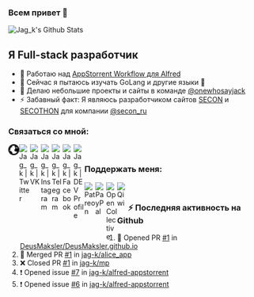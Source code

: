 ### Всем привет 👋

![Jag_k's Github Stats](https://github-readme-stats.codestackr.vercel.app/api?username=jag-k&show_icons=true&hide_border=true)

## Я Full-stack разработчик

- 🔭 Работаю над [AppStorrent Workflow для Alfred](https://github.com/jag-k/alfred-appstorrent)
- 🌱 Сейчас я пытаюсь изучать GoLang и другие языки 🤣
- 👯 Делаю небольшие проекты и сайты в команде [@onewhosayjack](https://github.com/onewhosayjack)
- ⚡ Забавный факт: Я являюсь разработчиком сайтов [SECON](https://secon.ru) и [SECOTHON](http://secothon.secon.ru) для компании [@secon_ru](https://github.com/secon_ru)

<!--
### Spotify Playing 🎧
[<img src="https://now-playing-codestackr.vercel.app/api/spotify-playing" alt="Jag_k Spotify Playing" width="350" />](https://open.spotify.com/user/31ywqv63aa7rzamr43lggowahbsa)
-->

### Связаться со мной:

[<img align="left" width="22px" alt="jagk.ru" src="https://raw.githubusercontent.com/iconic/open-iconic/master/svg/globe.svg" />][website]
[<img align="left" width="22px" alt="Jag_k | Twitter" src="https://simpleicons.org/icons/twitter.svg" />][twitter]
[<img align="left" width="22px" alt="Jag_k | VK" src="https://simpleicons.org/icons/vk.svg" />][vk]
[<img align="left" width="22px" alt="Jag_k | Instagram" src="https://simpleicons.org/icons/instagram.svg" />][instagram]
[<img align="left" width="22px" alt="Jag_k | Telegram" src="https://simpleicons.org/icons/telegram.svg" />][telegram]
[<img align="left" width="22px" alt="Jag_k | Facebook" src="https://simpleicons.org/icons/facebook.svg" />][facebook]
[<img align="left" width="22px" alt="Jag_k | DEV Profile" src="https://d2fltix0v2e0sb.cloudfront.net/dev-badge.svg" />][devto]

<br />

### Поддержать меня:
<!--
[<img align="left" alt="Patreon" src="http://ionicabizau.github.io/badges/patreon.svg" />][patreon]
[<img align="left" alt="PayPal" src="http://ionicabizau.github.io/badges/paypal.svg" />][paypal]
[<img align="left" alt="Open Collective backers and sponsors" src="https://img.shields.io/opencollective/all/jag_k?label=Open%20Collective">][opencollective]
-->

[<img align="left" width="22px" alt="Patreon" src="https://simpleicons.org/icons/patreon.svg" />][patreon]
[<img align="left" width="22px" alt="PayPal" src="https://simpleicons.org/icons/paypal.svg" />][paypal]
[<img align="left" width="22px" alt="Open Collective" src="https://simpleicons.org/icons/opencollective.svg">][opencollective]
[<img align="left" width="22px" alt="Qiwi" src="https://simpleicons.org/icons/qiwi.svg">][qiwi]

<br />

### :zap: Последняя активность на Github</summary>
  
<!--START_SECTION:activity-->
1. 💪 Opened PR [#1](https://github.com/DeusMaksler/DeusMaksler.github.io/pull/1) in [DeusMaksler/DeusMaksler.github.io](https://github.com/DeusMaksler/DeusMaksler.github.io)
2. 🎉 Merged PR [#1](https://github.com/jag-k/alice_app/pull/1) in [jag-k/alice_app](https://github.com/jag-k/alice_app)
3. ❌ Closed PR [#1](https://github.com/jag-k/mp/pull/1) in [jag-k/mp](https://github.com/jag-k/mp)
4. ❗️ Opened issue [#7](https://github.com/jag-k/alfred-appstorrent/issues/7) in [jag-k/alfred-appstorrent](https://github.com/jag-k/alfred-appstorrent)
5. ❗️ Opened issue [#6](https://github.com/jag-k/alfred-appstorrent/issues/6) in [jag-k/alfred-appstorrent](https://github.com/jag-k/alfred-appstorrent)
<!--END_SECTION:activity-->


[website]: https://jagk.ru
[twitter]: https://twitter.com/jag_k_
[instagram]: https://instagram.com/jag_k_
[vk]: https://vk.com/jag_konon
[telegram]: https://telegram.me/@jag_k
[facebook]: https://facebook.com/jag.konon
[devto]: https://dev.to/jag_k

[patreon]: https://patreon.com/jag_k
[paypal]: https://paypal.me/jag_k
[opencollective]: https://opencollective.com/jag_k
[qiwi]: qiwi.com/n/JAGKONON
